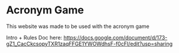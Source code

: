 # Acronym Game 

This website was made to be used with the acronym game

Intro + Rules Doc here: https://docs.google.com/document/d/173-gZ1_CacCkcsopyTXR1zaqFFGE1YWOWdhsF-f0cFI/edit?usp=sharing

